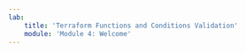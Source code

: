 ```yaml
---
lab:
    title: 'Terraform Functions and Conditions Validation'
    module: 'Module 4: Welcome'
---
```

